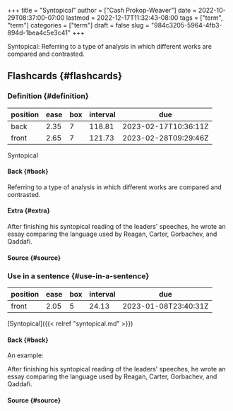 +++
title = "Syntopical"
author = ["Cash Prokop-Weaver"]
date = 2022-10-29T08:37:00-07:00
lastmod = 2022-12-17T11:32:43-08:00
tags = ["term", "term"]
categories = ["term"]
draft = false
slug = "984c3205-5964-4fb3-894d-1bea4c5e3c41"
+++

Syntopical: Referring to a type of analysis in which different works are compared and contrasted.


## Flashcards {#flashcards}


### Definition {#definition}

| position | ease | box | interval | due                  |
|----------|------|-----|----------|----------------------|
| back     | 2.35 | 7   | 118.81   | 2023-02-17T10:36:11Z |
| front    | 2.65 | 7   | 121.73   | 2023-02-28T09:29:46Z |

Syntopical


#### Back {#back}

Referring to a type of analysis in which different works are compared and contrasted.


#### Extra {#extra}

After finishing his syntopical reading of the leaders' speeches, he wrote an essay comparing the language used by Reagan, Carter, Gorbachev, and Qaddafi.


#### Source {#source}


### Use in a sentence {#use-in-a-sentence}

| position | ease | box | interval | due                  |
|----------|------|-----|----------|----------------------|
| front    | 2.05 | 5   | 24.13    | 2023-01-08T23:40:31Z |

[Syntopical]({{< relref "syntopical.md" >}})


#### Back {#back}

An example:

After finishing his syntopical reading of the leaders' speeches, he wrote an essay comparing the language used by Reagan, Carter, Gorbachev, and Qaddafi.


#### Source {#source}

